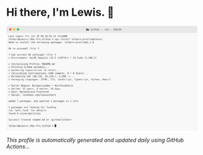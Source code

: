 # Hi there, I'm Lewis. 👋

<a href="https://github.com/lelborn">
  <picture>
    <source media="(prefers-color-scheme: dark)" srcset="https://raw.githubusercontent.com/lelborn/lelborn/main/profile-dark.svg">
    <img alt="Lewis Elborn's GitHub Profile README" src="https://raw.githubusercontent.com/lelborn/lelborn/main/profile-light.svg">
  </picture>
</a>

*This profile is automatically generated and updated daily using GitHub Actions...*
